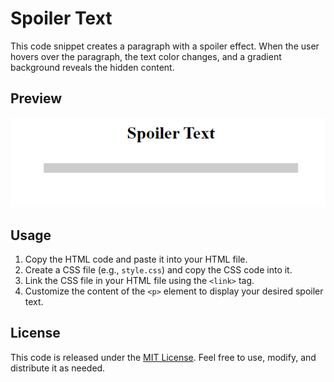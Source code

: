 # Spoiler Text

This code snippet creates a paragraph with a spoiler effect. 
When the user hovers over the paragraph, the text color changes, and a gradient background reveals the hidden content.

## Preview

![Preview](preview.png)

## Usage

1. Copy the HTML code and paste it into your HTML file.
2. Create a CSS file (e.g., `style.css`) and copy the CSS code into it.
3. Link the CSS file in your HTML file using the `<link>` tag.
4. Customize the content of the `<p>` element to display your desired spoiler text.

## License

This code is released under the [MIT License](LICENSE). Feel free to use, modify, and distribute it as needed.